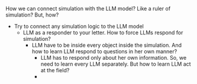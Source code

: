 How we can connect simulation with the LLM model? 
Like a ruler of simulation? But, how? 

- Try to connect any simulation logic to the LLM model
	- LLM as a responder to your letter. How to force LLMs respond for simulation?
		- LLM have to be inside every object inside the simulation. And how to learn LLM respond to questions in her own manner? 
			- LLM has to respond only about her own information. So, we need to learn every LLM separately. But how to learn LLM act at the field?
			- 
 